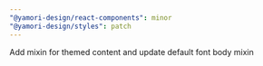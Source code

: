 ```yaml
---
"@yamori-design/react-components": minor
"@yamori-design/styles": patch
---
```


Add mixin for themed content and update default font body mixin
